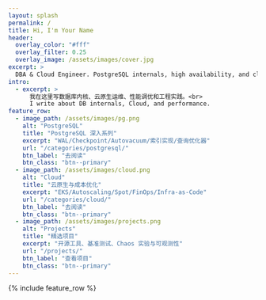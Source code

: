 ```yaml
---
layout: splash
permalink: /
title: Hi, I'm Your Name
header:
  overlay_color: "#fff"
  overlay_filter: 0.25
  overlay_image: /assets/images/cover.jpg
excerpt: >
  DBA & Cloud Engineer. PostgreSQL internals, high availability, and cloud cost optimization.
intro: 
  - excerpt: >
      我在这里写数据库内核、云原生运维、性能调优和工程实践。<br>
      I write about DB internals, Cloud, and performance.
feature_row:
  - image_path: /assets/images/pg.png
    alt: "PostgreSQL"
    title: "PostgreSQL 深入系列"
    excerpt: "WAL/Checkpoint/Autovacuum/索引实现/查询优化器"
    url: "/categories/postgresql/"
    btn_label: "去阅读"
    btn_class: "btn--primary"
  - image_path: /assets/images/cloud.png
    alt: "Cloud"
    title: "云原生与成本优化"
    excerpt: "EKS/Autoscaling/Spot/FinOps/Infra-as-Code"
    url: "/categories/cloud/"
    btn_label: "去阅读"
    btn_class: "btn--primary"
  - image_path: /assets/images/projects.png
    alt: "Projects"
    title: "精选项目"
    excerpt: "开源工具、基准测试、Chaos 实验与可观测性"
    url: "/projects/"
    btn_label: "查看项目"
    btn_class: "btn--primary"
---
```


{% include feature_row %}
